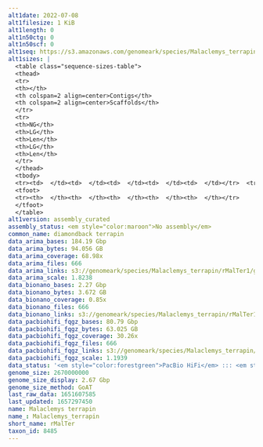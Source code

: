 ```yaml
---
alt1date: 2022-07-08
alt1filesize: 1 KiB
alt1length: 0
alt1n50ctg: 0
alt1n50scf: 0
alt1seq: https://s3.amazonaws.com/genomeark/species/Malaclemys_terrapin/rMalTer1/assembly_curated/rMalTer1.alt.cur.20220708.fasta.gz
alt1sizes: |
  <table class="sequence-sizes-table">
  <thead>
  <tr>
  <th></th>
  <th colspan=2 align=center>Contigs</th>
  <th colspan=2 align=center>Scaffolds</th>
  </tr>
  <tr>
  <th>NG</th>
  <th>LG</th>
  <th>Len</th>
  <th>LG</th>
  <th>Len</th>
  </tr>
  </thead>
  <tbody>
  <tr><td>  </td><td>  </td><td>  </td><td>  </td><td>  </td></tr>  <tr><td>  </td><td>  </td><td>  </td><td>  </td><td>  </td></tr>  <tr><td>  </td><td>  </td><td>  </td><td>  </td><td>  </td></tr>  <tr><td>  </td><td>  </td><td>  </td><td>  </td><td>  </td></tr>  <tr style="background-color:#cccccc;"><td>  </td><td>  </td><td>  </td><td>  </td><td>  </td></tr>  <tr><td>  </td><td>  </td><td>  </td><td>  </td><td>  </td></tr>  <tr><td>  </td><td>  </td><td>  </td><td>  </td><td>  </td></tr>  <tr><td>  </td><td>  </td><td>  </td><td>  </td><td>  </td></tr>  <tr><td>  </td><td>  </td><td>  </td><td>  </td><td>  </td></tr>  <tr><td>  </td><td>  </td><td>  </td><td>  </td><td>  </td></tr>  </tbody>
  <tfoot>
  <tr><th>  </th><th>  </th><th>  </th><th>  </th><th>  </th></tr>
  </tfoot>
  </table>
alt1version: assembly_curated
assembly_status: <em style="color:maroon">No assembly</em>
common_name: diamondback terrapin
data_arima_bases: 184.19 Gbp
data_arima_bytes: 94.056 GB
data_arima_coverage: 68.98x
data_arima_files: 666
data_arima_links: s3://genomeark/species/Malaclemys_terrapin/rMalTer1/genomic_data/arima/<br>
data_arima_scale: 1.8238
data_bionano_bases: 2.27 Gbp
data_bionano_bytes: 3.672 GB
data_bionano_coverage: 0.85x
data_bionano_files: 666
data_bionano_links: s3://genomeark/species/Malaclemys_terrapin/rMalTer1/genomic_data/bionano/<br>
data_pacbiohifi_fqgz_bases: 80.79 Gbp
data_pacbiohifi_fqgz_bytes: 63.025 GB
data_pacbiohifi_fqgz_coverage: 30.26x
data_pacbiohifi_fqgz_files: 666
data_pacbiohifi_fqgz_links: s3://genomeark/species/Malaclemys_terrapin/rMalTer1/genomic_data/pacbio_hifi/<br>
data_pacbiohifi_fqgz_scale: 1.1939
data_status: '<em style="color:forestgreen">PacBio HiFi</em> ::: <em style="color:forestgreen">Bionano</em> ::: <em style="color:forestgreen">Arima</em>'
genome_size: 2670000000
genome_size_display: 2.67 Gbp
genome_size_method: GoAT
last_raw_data: 1651607585
last_updated: 1657297450
name: Malaclemys terrapin
name_: Malaclemys_terrapin
short_name: rMalTer
taxon_id: 8485
---
```

